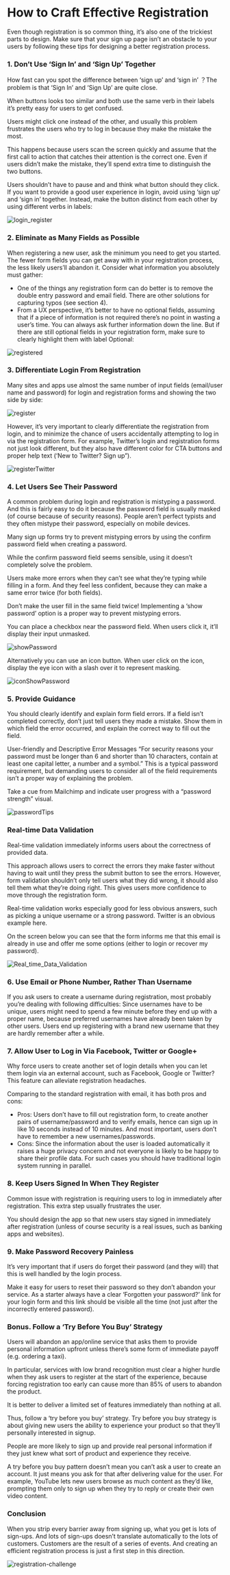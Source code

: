 # How to Craft Effective Registration
Even though registration is so common thing, it’s also one of the trickiest parts to design. Make sure that your sign up page isn’t an obstacle to your users by following these tips for designing a better registration process.

### 1. Don’t Use ‘Sign In’ and ‘Sign Up’ Together
How fast can you spot the difference between ‘sign up’ and ‘sign in’ ？The problem is that ‘Sign In’ and ‘Sign Up’ are quite close.

 When buttons looks too similar and both use the same verb in their labels it’s pretty easy for users to get confused. 

Users might click one instead of the other, and usually this problem frustrates the users who try to log in because they make the mistake the most. 

This happens because users scan the screen quickly and assume that the first call to action that catches their attention is the correct one. Even if users didn’t make the mistake, they’ll spend extra time to distinguish the two buttons.

Users shouldn’t have to pause and and think what button should they click. If you want to provide a good user experience in login, avoid using ‘sign up’ and ‘sign in’ together. Instead, make the button distinct from each other by using different verbs in labels:

![login_register](https://github.com/RogerGold/AndroidNotes/blob/master/login_register.png)

### 2. Eliminate as Many Fields as Possible
When registering a new user, ask the minimum you need to get you started. The fewer form fields you can get away with in your registration process, the less likely users’ll abandon it. Consider what information you absolutely must gather:

- One of the things any registration form can do better is to remove the double entry password and email field. There are other solutions for capturing typos (see section 4).
- From a UX perspective, it’s better to have no optional fields, assuming that if a piece of information is not required there’s no point in wasting a user’s time. You can always ask further information down the line. But if there are still optional fields in your registration form, make sure to clearly highlight them with label Optional:

![registered](https://github.com/RogerGold/AndroidNotes/blob/master/registered.png)

### 3. Differentiate Login From Registration
Many sites and apps use almost the same number of input fields (email/user name and password) for login and registration forms and showing the two side by side:

![register](https://github.com/RogerGold/AndroidNotes/blob/master/register2.png)

However, it’s very important to clearly differentiate the registration from login, and to minimize the chance of users accidentally attempting to log in via the registration form. For example, Twitter’s login and registration forms not just look different, but they also have different color for CTA buttons and proper help text (‘New to Twitter? Sign up”).

![registerTwitter](https://github.com/RogerGold/AndroidNotes/blob/master/registerTwitter.png)

### 4. Let Users See Their Password
A common problem during login and registration is mistyping a password. And this is fairly easy to do it because the password field is usually masked (of course because of security reasons). People aren’t perfect typists and they often mistype their password, especially on mobile devices.

Many sign up forms try to prevent mistyping errors by using the confirm password field when creating a password.

While the confirm password field seems sensible, using it doesn’t completely solve the problem. 

Users make more errors when they can’t see what they’re typing while filling in a form. And they feel less confident, because they can make a same error twice (for both fields).

Don’t make the user fill in the same field twice! Implementing a ‘show password’ option is a proper way to prevent mistyping errors. 

You can place a checkbox near the password field. When users click it, it’ll display their input unmasked.

![showPassword](https://github.com/RogerGold/AndroidNotes/blob/master/showPassword.png)

Alternatively you can use an icon button. When user click on the icon, display the eye icon with a slash over it to represent masking.

![iconShowPassword](https://github.com/RogerGold/AndroidNotes/blob/master/iconShowPassword.png)

### 5. Provide Guidance
You should clearly identify and explain form field errors. If a field isn’t completed correctly, don’t just tell users they made a mistake. Show them in which field the error occurred, and explain the correct way to fill out the field.

User-friendly and Descriptive Error Messages
“For security reasons your password must be longer than 6 and shorter than 10 characters, contain at least one capital letter, a number and a symbol.” This is a typical password requirement, but demanding users to consider all of the field requirements isn’t a proper way of explaining the problem. 

Take a cue from Mailchimp and indicate user progress with a “password strength” visual.

![passwordTips](https://github.com/RogerGold/AndroidNotes/blob/master/passwordTip.PNG)

### Real-time Data Validation
Real-time validation immediately informs users about the correctness of provided data.

 This approach allows users to correct the errors they make faster without having to wait until they press the submit button to see the errors. However, form validation shouldn’t only tell users what they did wrong, it should also tell them what they’re doing right. This gives users more confidence to move through the registration form.

Real-time validation works especially good for less obvious answers, such as picking a unique username or a strong password. Twitter is an obvious example here. 

On the screen below you can see that the form informs me that this email is already in use and offer me some options (either to login or recover my password).

![Real_time_Data_Validation](https://github.com/RogerGold/AndroidNotes/blob/master/Real_time_Data_Validation.png)

### 6. Use Email or Phone Number, Rather Than Username
If you ask users to create a username during registration, most probably you’re dealing with following difficulties:
Since usernames have to be unique, users might need to spend a few minute before they end up with a proper name, because preferred usernames have already been taken by other users.
Users end up registering with a brand new username that they are hardly remember after a while.

### 7. Allow User to Log in Via Facebook, Twitter or Google+
Why force users to create another set of login details when you can let them login via an external account, such as Facebook, Google or Twitter? This feature can alleviate registration headaches.

Comparing to the standard registration with email, it has both pros and cons:

- Pros: Users don’t have to fill out registration form, to create another pairs of username/password and to verify emails, hence can sign up in like 10 seconds instead of 10 minutes. And most important, users don’t have to remember a new usernames/passwords.
- Cons: Since the information about the user is loaded automatically it raises a huge privacy concern and not everyone is likely to be happy to share their profile data. For such cases you should have traditional login system running in parallel.

### 8. Keep Users Signed In When They Register
Common issue with registration is requiring users to log in immediately after registration. This extra step usually frustrates the user.

You should design the app so that new users stay signed in immediately after registration (unless of course security is a real issues, such as banking apps and websites).

### 9. Make Password Recovery Painless
It’s very important that if users do forget their password (and they will) that this is well handled by the login process.

Make it easy for users to reset their password so they don’t abandon your service. As a starter always have a clear ‘Forgotten your password?’ link for your login form and this link should be visible all the time (not just after the incorrectly entered password).

### Bonus. Follow a ‘Try Before You Buy’ Strategy
Users will abandon an app/online service that asks them to provide personal information upfront unless there’s some form of immediate payoff (e.g. ordering a taxi). 

In particular, services with low brand recognition must clear a higher hurdle when they ask users to register at the start of the experience, because forcing registration too early can cause more than 85% of users to abandon the product.

It is better to deliver a limited set of features immediately than nothing at all. 

Thus, follow a ‘try before you buy’ strategy. Try before you buy strategy is about giving new users the ability to experience your product so that they’ll personally interested in signup. 

People are more likely to sign up and provide real personal information if they just knew what sort of product and experience they receive.

A try before you buy pattern doesn’t mean you can’t ask a user to create an account. It just means you ask for that after delivering value for the user. For example, YouTube lets new users browse as much content as they’d like, prompting them only to sign up when they try to reply or create their own video content.

### Conclusion
When you strip every barrier away from signing up, what you get is lots of sign-ups. And lots of sign-ups doesn’t translate automatically to the lots of customers. Customers are the result of a series of events. And creating an efficient registration process is just a first step in this direction.

![registration-challenge](https://github.com/RogerGold/AndroidNotes/blob/master/how-to-solve-the-online-registration-challenge.png)